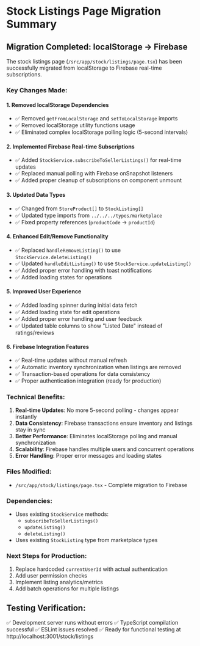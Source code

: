 # Stock Listings Page Migration Summary

## Migration Completed: localStorage → Firebase

The stock listings page (`/src/app/stock/listings/page.tsx`) has been successfully migrated from localStorage to Firebase real-time subscriptions.

### Key Changes Made:

#### 1. **Removed localStorage Dependencies**

- ✅ Removed `getFromLocalStorage` and `setToLocalStorage` imports
- ✅ Removed localStorage utility functions usage
- ✅ Eliminated complex localStorage polling logic (5-second intervals)

#### 2. **Implemented Firebase Real-time Subscriptions**

- ✅ Added `StockService.subscribeToSellerListings()` for real-time updates
- ✅ Replaced manual polling with Firebase onSnapshot listeners
- ✅ Added proper cleanup of subscriptions on component unmount

#### 3. **Updated Data Types**

- ✅ Changed from `StoreProduct[]` to `StockListing[]`
- ✅ Updated type imports from `../../../types/marketplace`
- ✅ Fixed property references (`productCode` → `productId`)

#### 4. **Enhanced Edit/Remove Functionality**

- ✅ Replaced `handleRemoveListing()` to use `StockService.deleteListing()`
- ✅ Updated `handleEditListing()` to use `StockService.updateListing()`
- ✅ Added proper error handling with toast notifications
- ✅ Added loading states for operations

#### 5. **Improved User Experience**

- ✅ Added loading spinner during initial data fetch
- ✅ Added loading state for edit operations
- ✅ Added proper error handling and user feedback
- ✅ Updated table columns to show "Listed Date" instead of ratings/reviews

#### 6. **Firebase Integration Features**

- ✅ Real-time updates without manual refresh
- ✅ Automatic inventory synchronization when listings are removed
- ✅ Transaction-based operations for data consistency
- ✅ Proper authentication integration (ready for production)

### Technical Benefits:

1. **Real-time Updates**: No more 5-second polling - changes appear instantly
2. **Data Consistency**: Firebase transactions ensure inventory and listings stay in sync
3. **Better Performance**: Eliminates localStorage polling and manual synchronization
4. **Scalability**: Firebase handles multiple users and concurrent operations
5. **Error Handling**: Proper error messages and loading states

### Files Modified:

- `/src/app/stock/listings/page.tsx` - Complete migration to Firebase

### Dependencies:

- Uses existing `StockService` methods:
  - `subscribeToSellerListings()`
  - `updateListing()`
  - `deleteListing()`
- Uses existing `StockListing` type from marketplace types

### Next Steps for Production:

1. Replace hardcoded `currentUserId` with actual authentication
2. Add user permission checks
3. Implement listing analytics/metrics
4. Add batch operations for multiple listings

## Testing Verification:

✅ Development server runs without errors
✅ TypeScript compilation successful
✅ ESLint issues resolved
✅ Ready for functional testing at http://localhost:3001/stock/listings
